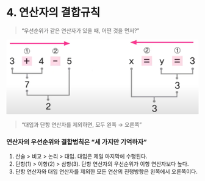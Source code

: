 # 4. 연산자의 결합규칙

> “우선순위가 같은 연산자가 있을 때, 어떤 것을 먼저?”
> 

![Untitled](Untitled%205.png)

> “대입과 단항 연산자를 제외하면, 모두 왼쪽 → 오른쪽”
> 

### 연산자의 우선순위와 결합법칙은 “세 가지만 기억하자”

1. 산술 > 비교 > 논리 > 대입. 대입은 제일 마지막에 수행된다.
2. 단항(1) > 이항(2) > 삼항(3). 단항 연산자의 우선순위가 이항 연산자보다 높다.
3. 단항 연산자와 대입 연산자를 제외한 모든 연산의 진행방향은 왼쪽에서 오른쪽이다.